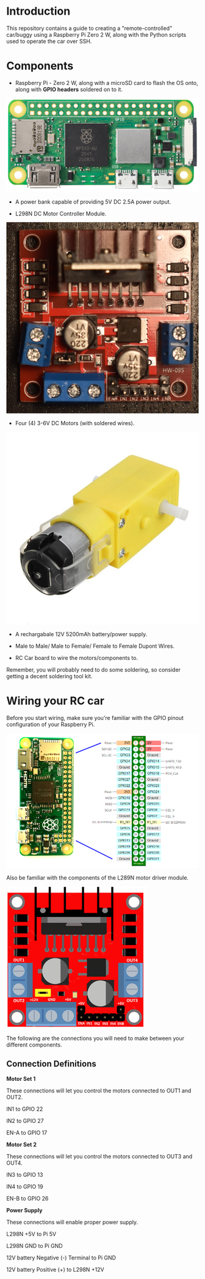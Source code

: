 # Introduction

This repository contains a guide to creating a "remote-controlled" car/buggy using a Raspberry Pi Zero 2 W, along with the Python scripts used to operate the car over SSH. 

# Components

- Raspberry Pi - Zero 2 W, along with a microSD card to flash the OS onto, along with **GPIO headers** soldered on to it.

![](images/zero2-close-up.png)

- A power bank capable of providing 5V DC 2.5A power output.

- L298N DC Motor Controller Module.

![](images/l298n_module_crop.JPG)

- Four (4) 3-6V DC Motors (with soldered wires).

![](images/dc_motor.webp)

- A rechargabale 12V 5200mAh battery/power supply.

- Male to Male/ Male to Female/ Female to Female Dupont Wires.

- RC Car board to wire the motors/components to. 

Remember, you will probably need to do some soldering, so consider getting a decent soldering tool kit.

# Wiring your RC car

Before you start wiring, make sure you're familiar with the GPIO pinout configuration of your Raspberry Pi.

![The GPIO pinout diagram of a Pi Zero 2 W.](images/zero2_pinout.png)

Also be familiar with the components of the L289N motor driver module. 

![](images/l298n_schematic.png)

The following are the connections you will need to make between your different components. 

## Connection Definitions

**Motor Set 1**

These connections will let you control the motors connected to OUT1 and OUT2.

IN1 to GPIO 22

IN2 to GPIO 27

EN-A to GPIO 17

**Motor Set 2**

These connections will let you control the motors connected to OUT3 and OUT4.

IN3 to GPIO 13

IN4 to GPIO 19

EN-B to GPIO 26

**Power Supply**

These connections will enable proper power supply.

L298N +5V to Pi 5V

L298N GND to Pi GND

12V battery Negative (-) Terminal to Pi GND

12V battery Positive (+) to L298N +12V
